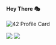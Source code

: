 #### Hey There 🎭


![42 Profile Card](https://1337-readme.vercel.app/api/profile?cursus=42cursus&login=asaadi)


<a>
  <img align="center" src="https://github-readme-stats.vercel.app/api?username=a-saadi&show_icons=true" />
</a>

<a>
  <img align="center" src="https://github-readme-stats.vercel.app/api/top-langs/?username=a-saadi&layout=compact" />
</a>


